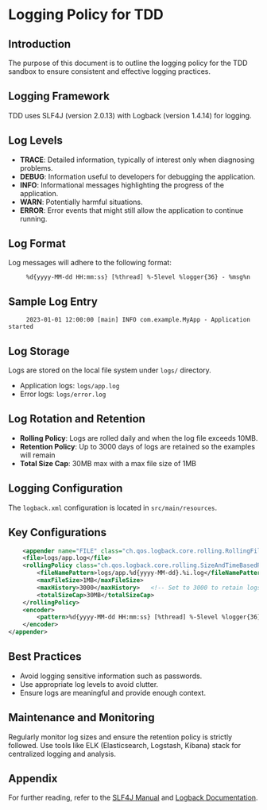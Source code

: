 # Logging Policy for TDD

## Introduction
The purpose of this document is to outline the logging policy for the TDD sandbox to ensure consistent and effective logging practices.

## Logging Framework
TDD uses SLF4J (version 2.0.13) with Logback (version 1.4.14) for logging.

## Log Levels
- **TRACE**: Detailed information, typically of interest only when diagnosing problems.
- **DEBUG**: Information useful to developers for debugging the application.
- **INFO**: Informational messages highlighting the progress of the application.
- **WARN**: Potentially harmful situations.
- **ERROR**: Error events that might still allow the application to continue running.

## Log Format
Log messages will adhere to the following format:
```
     %d{yyyy-MM-dd HH:mm:ss} [%thread] %-5level %logger{36} - %msg%n
```
## Sample Log Entry
```
     2023-01-01 12:00:00 [main] INFO com.example.MyApp - Application started
```
## Log Storage
Logs are stored on the local file system under `logs/` directory.
- Application logs: `logs/app.log`
- Error logs: `logs/error.log`

## Log Rotation and Retention
- **Rolling Policy**: Logs are rolled daily and when the log file exceeds 10MB.
- **Retention Policy**: Up to 3000 days of logs are retained so the examples will remain
- **Total Size Cap**: 30MB max with a max file size of 1MB

## Logging Configuration
The `logback.xml` configuration is located in `src/main/resources`.

## Key Configurations
```xml
    <appender name="FILE" class="ch.qos.logback.core.rolling.RollingFileAppender">
    <file>logs/app.log</file>
    <rollingPolicy class="ch.qos.logback.core.rolling.SizeAndTimeBasedRollingPolicy">
        <fileNamePattern>logs/app.%d{yyyy-MM-dd}.%i.log</fileNamePattern>
        <maxFileSize>1MB</maxFileSize>
        <maxHistory>3000</maxHistory>   <!-- Set to 3000 to retain logs for this eg. -->
        <totalSizeCap>30MB</totalSizeCap>
    </rollingPolicy>
    <encoder>
        <pattern>%d{yyyy-MM-dd HH:mm:ss} [%thread] %-5level %logger{36} - %msg%n</pattern>
    </encoder>
</appender>
```

## Best Practices
- Avoid logging sensitive information such as passwords.
- Use appropriate log levels to avoid clutter.
- Ensure logs are meaningful and provide enough context.

## Maintenance and Monitoring
Regularly monitor log sizes and ensure the retention policy is strictly followed. Use tools like ELK (Elasticsearch, Logstash, Kibana) stack for centralized logging and analysis.

## Appendix
For further reading, refer to the [SLF4J Manual](https://www.slf4j.org/manual.html) and [Logback Documentation](http://logback.qos.ch/documentation.html).